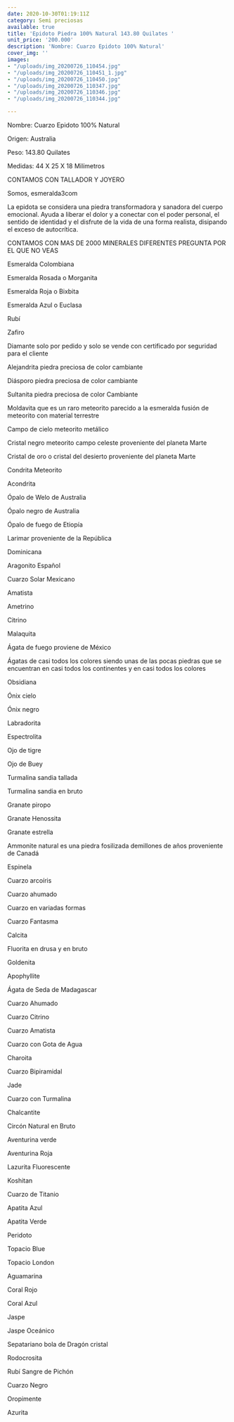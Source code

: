 ```yaml
---
date: 2020-10-30T01:19:11Z
category: Semi preciosas
available: true
title: 'Epidoto Piedra 100% Natural 143.80 Quilates '
unit_price: '200.000'
description: 'Nombre: Cuarzo Epidoto 100% Natural'
cover_img: ''
images:
- "/uploads/img_20200726_110454.jpg"
- "/uploads/img_20200726_110451_1.jpg"
- "/uploads/img_20200726_110450.jpg"
- "/uploads/img_20200726_110347.jpg"
- "/uploads/img_20200726_110346.jpg"
- "/uploads/img_20200726_110344.jpg"

---
```

Nombre: Cuarzo Epidoto 100% Natural

Origen: Australia 

Peso: 143.80 Quilates

Medidas: 44 X 25 X 18 Milímetros

CONTAMOS CON TALLADOR Y JOYERO 

Somos,   esmeralda3com

La epidota se considera una piedra transformadora y sanadora del cuerpo emocional. Ayuda a liberar el dolor y a conectar con el poder personal, el sentido de identidad y el disfrute de la vida de una forma realista, disipando el exceso de autocrítica.

CONTAMOS CON MAS DE 2000 MINERALES DIFERENTES PREGUNTA POR EL QUE NO VEAS

Esmeralda Colombiana

Esmeralda Rosada o Morganita

Esmeralda Roja o Bixbita

Esmeralda Azul o Euclasa

Rubí

Zafiro

Diamante solo por pedido y solo se vende con certificado por seguridad para el cliente

Alejandrita piedra preciosa de color cambiante

Diásporo piedra preciosa de color cambiante

Sultanita piedra preciosa de color Cambiante

Moldavita que es un raro meteorito parecido a la esmeralda fusión de meteorito con material terrestre

Campo de cielo meteorito metálico

Cristal negro meteorito campo celeste proveniente del planeta Marte

Cristal de oro o cristal del desierto proveniente del planeta Marte

Condrita Meteorito

Acondrita

Ópalo de Welo de Australia

Ópalo negro de Australia

Ópalo de fuego de Etiopía

Larimar proveniente de la República

Dominicana

Aragonito Español

Cuarzo Solar Mexicano

Amatista

Ametrino

Citrino

Malaquita

Ágata de fuego proviene de México

Ágatas de casi todos los colores siendo unas de las pocas piedras que se encuentran en casi todos los continentes y en casi todos los colores

Obsidiana

Ónix cielo

Ónix negro

Labradorita

Espectrolita

Ojo de tigre

Ojo de Buey

Turmalina sandia tallada

Turmalina sandia en bruto

Granate piropo

Granate Henossita

Granate estrella

Ammonite natural es una piedra fosilizada demillones de años proveniente de Canadá

Espinela

Cuarzo arcoíris

Cuarzo ahumado

Cuarzo en variadas formas

Cuarzo Fantasma

Calcita

Fluorita en drusa y en bruto

Goldenita

Apophyllite

Ágata de Seda de Madagascar

Cuarzo Ahumado

Cuarzo Citrino

Cuarzo Amatista

Cuarzo con Gota de Agua

Charoita

Cuarzo Bipiramidal

Jade

Cuarzo con Turmalina

Chalcantite

Circón Natural en Bruto

Aventurina verde

Aventurina Roja

Lazurita Fluorescente

Koshitan

Cuarzo de Titanio

Apatita Azul

Apatita Verde

Peridoto

Topacio Blue

Topacio London

Aguamarina

Coral Rojo

Coral Azul

Jaspe

Jaspe Oceánico

Sepatariano bola de Dragón cristal

Rodocrosita

Rubí Sangre de Pichón

Cuarzo Negro

Oropimente

Azurita